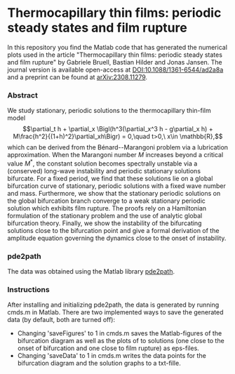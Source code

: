 # Thermocapillary thin films: periodic steady states and film rupture

In this repository you find the Matlab code that has generated the numerical plots used in the article "Thermocapillary thin films: periodic steady states and film rupture" by Gabriele Bruell, Bastian Hilder and Jonas Jansen. The journal version is available open-access at [DOI:10.1088/1361-6544/ad2a8a](https://doi.org/10.1088/1361-6544/ad2a8a) and a preprint can be found at [arXiv:2308.11279](https://arxiv.org/abs/2308.11279).

### Abstract

We study stationary, periodic solutions to the thermocapillary thin-film model $$\partial_t h + \partial_x \Bigl(h^3(\partial_x^3 h - g\partial_x h) + M\frac{h^2}{(1+h)^2}\partial_xh\Bigr) = 0,\quad t>0,\ x\in \mathbb{R},$$ which can be derived from the Bénard--Marangoni problem via a lubrication approximation. When the Marangoni number $M$ increases beyond a critical value $M^*$, the constant solution becomes spectrally unstable via a (conserved) long-wave instability and periodic stationary solutions bifurcate. For a fixed period, we find that these solutions lie on a global bifurcation curve of stationary, periodic solutions with a fixed wave number and mass. Furthermore, we show that the stationary periodic solutions on the global bifurcation branch converge to a weak stationary periodic solution which exhibits film rupture. The proofs rely on a Hamiltonian formulation of the stationary problem and the use of analytic global bifurcation theory. Finally, we show the instability of the bifurcating solutions close to the bifurcation point and give a formal derivation of the amplitude equation governing the dynamics close to the onset of instability. 

### pde2path

The data was obtained using the Matlab library [pde2path](https://www.staff.uni-oldenburg.de/hannes.uecker/pde2path/index.html). 

### Instructions

After installing and initializing pde2path, the data is generated by running cmds.m in Matlab. 
There are two implemented ways to save the generated data (by default, both are turned off):
- Changing 'saveFigures' to 1 in cmds.m saves the Matlab-figures of the bifurcation diagram as well as the plots of to solutions (one close to the onset of bifurcation and one close to film rupture) as eps-files. 
- Changing 'saveData' to 1 in cmds.m writes the data points for the bifurcation diagram and the solution graphs to a txt-fille.
